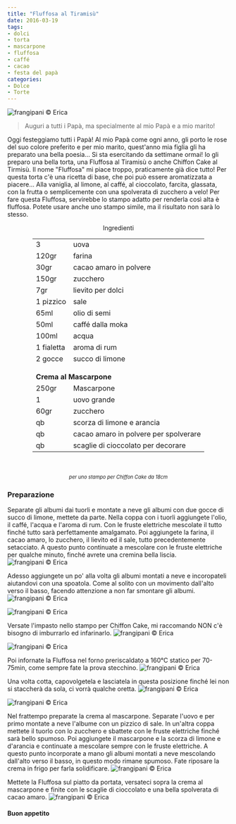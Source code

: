 ```yaml
---
title: "Fluffosa al Tiramisù"
date: 2016-03-19
tags:
- dolci
- torta
- mascarpone
- fluffosa
- caffé
- cacao
- festa del papà
categories:
- Dolce
- Torte
---
```

![](header.jpg "frangipani © Erica")

> Auguri a tutti i Papà, ma specialmente al mio Papà e a mio marito!

Oggi festeggiamo tutti i Papà! Al mio Papà come ogni anno, gli porto le rose del suo colore preferito e per mio marito, quest'anno mia figlia gli ha preparato una bella poesia... Si sta esercitando da settimane ormai! Io gli preparo una bella torta, una Fluffosa al Tiramisù o anche Chiffon Cake al Tirmisù. Il nome "Fluffosa" mi piace troppo, praticamente già dice tutto! Per questa torta c'è una ricetta di base, che poi può essere aromatizzata a piacere... Alla vaniglia, al limone, al caffé, al cioccolato, farcita, glassata, con la frutta o semplicemente con una spolverata di zucchero a velo! Per fare questa Fluffosa, servirebbe lo stampo adatto per renderla così alta è fluffosa. Potete usare anche uno stampo simile, ma il risultato non sarà lo stesso.

<div id="wrapper" style="text-align: center">
  <div id="yourdiv" style="display: inline-block;">
    <div class="ingredients">
      <div class="ingredients-title">Ingredienti</div>
      <table>
        <tbody>
          <tr>
            <td>3</td>
            <td>uova</td>
          </tr>
          <tr>
            <td>120gr</td>
            <td>farina</td>
          </tr>
          <tr>
            <td>30gr</td>
            <td>cacao amaro in polvere</td>
          </tr>
          <tr>
            <td>150gr</td>
            <td>zucchero</td>
          </tr>
          <tr>
            <td>7gr</td>
            <td>lievito per dolci</td>
          </tr>
          <tr>
            <td>1 pizzico</td>
            <td>sale</td>
          </tr>
          <tr>
            <td>65ml</td>
            <td>olio di semi</td>
          </tr>
          <tr>
            <td>50ml</td>
            <td>caffé dalla moka</td>
          </tr>
          <tr>
            <td>100ml</td>
            <td>acqua</td>
          </tr>
          <tr>
            <td>1 fialetta</td>
            <td>aroma di rum</td>
          </tr>
          <tr>
            <td>2 gocce</td>
            <td>succo di limone</td>
          </tr>
          <tr style="height: 15px;"></tr>
          <tr>          
            <td colspan="2"><b>Crema al Mascarpone</b></td>
          </tr>      
          <tr>
            <td>250gr</td>
            <td>Mascarpone</td>
          </tr>
          <tr>
            <td>1</td>
            <td>uovo grande</td>
          </tr>
          <tr>
            <td>60gr</td>
            <td>zucchero</td>
          </tr>
          <tr>
            <td>qb</td>
            <td>scorza di limone e arancia</td>
          </tr>
          <tr>
            <td>qb</td>
            <td>cacao amaro in polvere per spolverare</td>
          </tr>
          <tr>
            <td>qb</td>
            <td>scaglie di cioccolato per decorare</td>
          </tr>
        </tbody>
      </table>
      <br></br>
      <i class="pull-right" style="font-size: 80%;">per uno stampo per Chiffon Cake da 18cm</i>
    </div>
  </div>
</div>


<h3>
  <font color="grey">
    <i class="fa fa-cogs"></i>
  </font> Preparazione
</h3>

Separate gli albumi dai tuorli e montate a neve gli albumi con due gocce di succo di limone, mettete da parte. Nella coppa con i tuorli aggiungete l'olio, il caffé, l'acqua e l'aroma di rum. Con le fruste elettriche mescolate il tutto finché tutto sarà perfettamente amalgamato. Poi aggiungete la farina, il cacao amaro, lo zucchero, il lievito ed il sale, tutto precedentemente setacciato. A questo punto continuate a mescolare con le fruste elettriche per qualche minuto, finché avrete una cremina bella liscia.
![](impasto1.jpg "frangipani © Erica")

Adesso aggiungete un po' alla volta gli albumi montati a neve e incoropateli aiutandovi con una spoatola. Come al solito con un movimento dall'alto verso il basso, facendo attenzione a non far smontare gli albumi.
![](impasto2.jpg "frangipani © Erica")

![](impasto3.jpg "frangipani © Erica")

Versate l'impasto nello stampo per Chiffon Cake, mi raccomando NON c'è bisogno di imburrarlo ed infarinarlo.
![](teglia1.jpg "frangipani © Erica")

![](teglia2.jpg "frangipani © Erica")

Poi infornate la Fluffosa nel forno preriscaldato a 160°C statico per 70-75min, come sempre fate la prova stecchino.
![](sfornata.jpg "frangipani © Erica")

Una volta cotta, capovolgetela e lasciatela in questa posizione finché lei non si staccherà da sola, ci vorrà qualche oretta.
![](capovolta.jpg "frangipani © Erica")

![](fluffosa.jpg "frangipani © Erica")

Nel frattempo preparate la crema al mascarpone. Separate l'uovo e per primo montate a neve l'albume con un pizzico di sale. In un'altra coppa mettete il tuorlo con lo zucchero e sbattete con le fruste elettriche finché sarà bello spumoso. Poi aggiungete il mascarpone e la scorza di limone e d'arancia e continuate a mescolare sempre con le fruste elettriche. A questo punto incorporate a mano gli albumi montati a neve mescolando dall'alto verso il basso, in questo modo rimane spumoso. Fate riposare la crema in frigo per farla solidificare.
![](crema.jpg "frangipani © Erica")

Mettete la Fluffosa sul piatto da portata, versateci sopra la crema al mascarpone e finite con le scaglie di cioccolato e una bella spolverata di cacao amaro.
![](risultato.jpg "frangipani © Erica")


<h4>Buon appetito
  <font color="red">
    <i class="fa fa-smile-o"></i>
  </font>
</h4>
